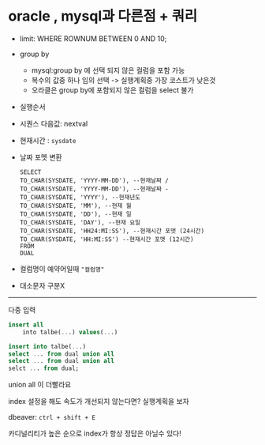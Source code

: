 # oracle , mysql과 다른점 + 쿼리

- limit: WHERE ROWNUM BETWEEN 0 AND 10;

- group by 
  
  - mysql:group by 에 선택 되지 않은 컬럼을 포함 가능
  - 복수의 값중 하나 임의 선택 -> 실행계획중 가장 코스트가 낮은것
  - 오라클은 group by에 포함되지 않은 컬럼을 select 불가

- 실행순서

- 시퀀스 다음값: nextval

- 현재시간 : `sysdate`

- 날짜 포멧 변환
  
  ```
  SELECT 
  TO_CHAR(SYSDATE, 'YYYY-MM-DD'), --현재날짜 /
  TO_CHAR(SYSDATE, 'YYYY-MM-DD'), --현재날짜 -
  TO_CHAR(SYSDATE, 'YYYY'), --현재년도
  TO_CHAR(SYSDATE, 'MM'), --현재 월
  TO_CHAR(SYSDATE, 'DD'), --현재 일
  TO_CHAR(SYSDATE, 'DAY'), --현재 요일
  TO_CHAR(SYSDATE, 'HH24:MI:SS'), --현재시간 포맷 (24시간)
  TO_CHAR(SYSDATE, 'HH:MI:SS') --현재시간 포맷 (12시간)
  FROM
  DUAL
  ```

- 컬럼명이 예약어일때 `"컬럼명"`

- 대소문자 구분X

---

다중 입력

```sql
insert all
    into talbe(...) values(...)
```

```sql
insert into talbe(...)
select ... from dual union all
select ... from dual union all
selct ... from dual;
```

union all 이 더빨라요

index 설정을 해도 속도가 개선되지 않는다면? 실행계획을 보자 

dbeaver: `ctrl + shift + E`

카디널리티가 높은 순으로 index가 항상 정답은 아닐수 있다!

